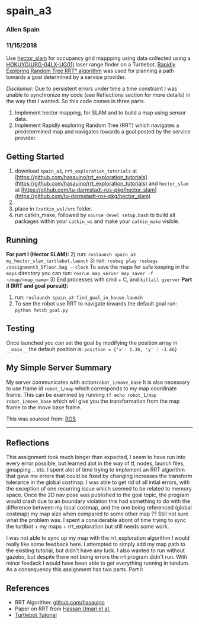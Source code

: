 # spain_a3
### Allen Spain
### 11/15/2018
Use [hector_slam](http://wiki.ros.org/hector_slam) for occupancy grid mappping using data collected using a [HOKUYO(URG-04LX-UG01)](https://www.hokuyo-aut.jp/search/single.php?serial=166) laser range finder on a Turtlebot. [Rapidly Exploring Random Tree RRT*   algorithm](http://paper.ijcsns.org/07_book/201610/20161004.pdf) was used for planning a path towards a goal determined by a service provider.

_Disclaimer:_ Due to persistent errors under time a time constraint I was unable to synchronize my code (see Reflections section for more details) in the way that I wanted. So this code comes in three parts.
1) Implement hector mapping, for SLAM and to build a map using sensor data.
2) Implement Rapidly exploring Random Tree (RRT) which navigates a predetermined map and navigates towards a goal posted by the service provider.


## Getting Started
1) download ```spain_a3```, ```rrt_exploration_tutorials``` at [https://github.com/hasauino/rrt_exploration_tutorials](https://github.com/hasauino/rrt_exploration_tutorials) and ```hector_slam``` at [https://github.com/tu-darmstadt-ros-pkg/hector_slam](https://github.com/tu-darmstadt-ros-pkg/hector_slam)
2)
3) place in ```[catkin_ws]/src``` folder.
4) run catkin_make, followed by ```source devel setup.bash``` to build all packages within your ```catkin_ws``` and make your ```catkin_make``` visible.

## Running
**For part I (Hector SLAM):**
  2) run: ```roslaunch spain_a3 my_hector_slam_turtlebot.launch```
3) run: ```rosbag play rosbags /assignment3_5floor.bag --clock```
To save the maps for safe keeping in the ```maps``` directory you can run: ```rosrun map_server map_saver -f ~/map/<map_name>```
3) End processes with cmd + C, and ```killall gzerver```
**Part II (RRT and goal pursuit):**
1) run: ```roslaunch spain_a3 find_goal_in_house.launch```
2) To see the robot use RRT to navigate towards the default goal run: ```python fetch_goal.py```

## Testing
Once launched you can set the goal by modifying the position array in ```__main__``` the default position is:
```position = {'x': 1.36, 'y' : -1.46}```


## My Simple Server Summary
My server communicates with action```robot_1/move_base```
It is also necessary to use frame id ```robot_1/map``` which corresponds to my map coordinate frame. This can be examined by running ```tf echo robot_1/map robot_1/move_base``` which will give you the transformation from the map frame to the move base frame.

This was sourced from: [ROS](http://wiki.ros.org/navigation/Tutorials/SendingSimpleGoals)


-----------------------------------
## Reflections
This assignment took much longer than expected, I seem to have run into every error possible, but learned alot in the way of tf, nodes, launch files, gmapping .. etc. I spent alot of time trying to implement an RRT algorithm that gave me errors that could be fixed by changing increases the transform tolerance in the global costmap. I was able to get rid of all intial errors, with the exception of one recurring issue which seemed to be related to memory space. Once the 2D nav pose was published to the goal topic, the program would crash due to an boundary violation this had something to do with the difference between my local costmap, and the one being referenced (global costmap) my map size when compared to some other map ?? Still not sure what the problem was. I spent a considerable abont of time trying to sync the turtlbot + my maps + rrt_exploration but still needs some work.

I was not able to sync up my map with the rrt_exploration algorithm I would really like some feedback here. I attempted to simply add my map path to the existing tutorial, but didn't have any luck. I also wanted to run without gazebo, but despite there not being errors the rrt program didn't run. With minor feedack I would have been able to get everything running in tandum. As a consequency this assignment has two parts. Part I:


## References
* RRT Algorithm: [github.com/hasauino](https://github.com/hasauino)
* Paper on RRT from [Hassan Umari et al.](https://ieeexplore.ieee.org/document/8202319)
* [Turtlebot Tutorial](http://learn.turtlebot.com)
